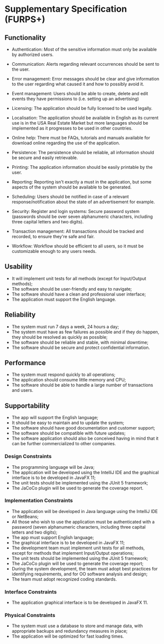 # Supplementary Specification (FURPS+)

## Functionality

* Authentication: Most of the sensitive information must only be available by authorized users.

* Communication: Alerts regarding relevant occurrences should be sent to the user.

* Error management: Error messages should be clear and give information to the user regarding what caused it and how to possibly avoid it.

* Event management: Users should be able to create, delete and edit events they have permissions to (i.e. setting up an advertising)

* Licensing: The application should be fully licensed to be used legally.

* Localisation: The application should be available in English as its current use is in the USA Real Estate Market but more languages should be implemented as it progresses to be used in other countries.

* Online help: There must be FAQs, tutorials and manuals available for download online regarding the use of the application.

* Persistence: The persistence should be reliable, all information should be secure and easily retrievable.

* Printing: The application information should be easily printable by the user.

* Reporting: Reporting isn't exactly a must in the application, but some aspects of the system should be available to be generated.

* Scheduling: Users should be notified in case of a relevant response/notification about the state of an advertisement for example.

* Security: Register and login systems: Secure password system (passwords should be over seven alphanumeric characters, including three capital letters and two digits).

* Transaction management: All transactions should be tracked and recorded, to ensure they're safe and fair.

* Workflow: Workflow should be efficient to all users, so it must be customizable enough to any users needs.

## Usability 

* It will implement unit tests for all methods (except for Input/Output methods);
* The software should be user-friendly and easy to navigate;
* The software should have a clean and professional user interface;
* The application must support the English language.


## Reliability

* The system must run 7 days a week, 24 hours a day;
* The system must have as few failures as possible and if they do happen, they should be resolved as quickly as possible;
* The software should be reliable and stable, with minimal downtime;
* The software should be secure and protect confidential information.

## Performance

* The system must respond quickly to all operations;
* The application should consume little memory and CPU;
* The software should be able to handle a large number of transactions and users.

## Supportability

* The app will support the English language;
* It should be easy to maintain and to update the system;
* The software should have good documentation and customer support;
* The software should be compatible with future updates;
* The software application should also be conceived having in mind that it can be further commercialized to other companies.

### Design Constraints

* The programming language will be Java;
* The application will be developed using the IntelliJ IDE and the graphical interface is to be developed in JavaFX 11;
* The unit tests should be implemented using the JUnit 5 framework;
* The JaCoCo plugin will be used to generate the coverage report.

### Implementation Constraints

* The application will be developed in Java language using the IntelliJ IDE or NetBeans;
* All those who wish to use the application must be authenticated with a password (seven alphanumeric characters, including three capital letters and two digits);
* The app must support English language;
* The graphical interface is to be developed in JavaFX 11;
* The development team must implement unit tests for all methods, except for methods that implement Input/Output operations;
* The unit tests should be implemented using the JUnit 5 framework;
* The JaCoCo plugin will be used to generate the coverage report;
* During the system development, the team must adopt best practices for identifying requirements, and for OO software analysis and design;
* The team must adopt recognized coding standards.

### Interface Constraints

* The application graphical interface is to be developed in JavaFX 11.

### Physical Constraints

* The system must use a database to store and manage data, with appropriate backups and redundancy measures in place;
* The application will be optimized for fast loading times.